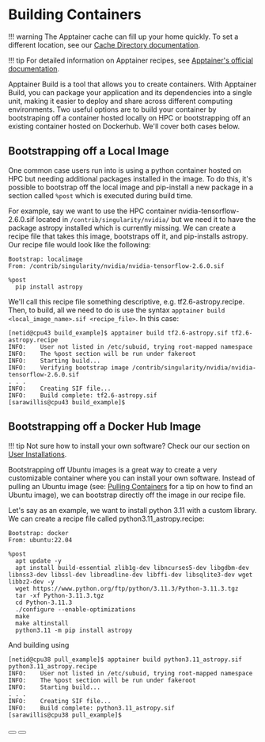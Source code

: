 <link rel="stylesheet" href="../../../assets/stylesheets/buttons.css">

# Building Containers

!!! warning 
    The Apptainer cache can fill up your home quickly. To set a different location, see our [Cache Directory documentation](../containers_on_hpc/#cache-directory). 

!!! tip
    For detailed information on Apptainer recipes, see [Apptainer's official documentation](https://apptainer.org/docs/user/main/cli/apptainer_build.html).

Apptainer Build is a tool that allows you to create containers. With Apptainer Build, you can package your application and its dependencies into a single unit, making it easier to deploy and share across different computing environments. Two useful options are to build your container by bootstraping off a container hosted locally on HPC or bootstrapping off an existing container hosted on Dockerhub. We'll cover both cases below.

## Bootstrapping off a Local Image

One common case users run into is using a python container hosted on HPC but needing additional packages installed in the image. To do this, it's possible to bootstrap off the local image and pip-install a new package in a section called ```%post``` which is executed during build time. 

For example, say we want to use the HPC container nvidia-tensorflow-2.6.0.sif located in ```/contrib/singularity/nvidia/``` but we need it to have the package astropy installed which is currently missing. We can create a recipe file that takes this image, bootstraps off it, and pip-installs astropy. Our recipe file would look like the following:

```
Bootstrap: localimage
From: /contrib/singularity/nvidia/nvidia-tensorflow-2.6.0.sif

%post
  pip install astropy
```

We'll call this recipe file something descriptive, e.g. tf2.6-astropy.recipe. Then, to build, all we need to do is use the syntax ```apptainer build <local_image_name>.sif <recipe_file>```. In this case:

```
[netid@cpu43 build_example]$ apptainer build tf2.6-astropy.sif tf2.6-astropy.recipe 
INFO:    User not listed in /etc/subuid, trying root-mapped namespace
INFO:    The %post section will be run under fakeroot
INFO:    Starting build...
INFO:    Verifying bootstrap image /contrib/singularity/nvidia/nvidia-tensorflow-2.6.0.sif
. . .
INFO:    Creating SIF file...
INFO:    Build complete: tf2.6-astropy.sif
[sarawillis@cpu43 build_example]$ 
```

## Bootstrapping off a Docker Hub Image

!!! tip
    Not sure how to install your own software? Check our our section on [User Installations](../../user_installations/).

Bootstrapping off Ubuntu images is a great way to create a very customizable container where you can install your own software. Instead of pulling an Ubuntu image (see: [Pulling Containers](../pulling_containers/) for a tip on how to find an Ubuntu image), we can bootstrap directly off the image in our recipe file. 


Let's say as an example, we want to install python 3.11 with a custom library. We can create a recipe file called python3.11_astropy.recipe:

```
Bootstrap: docker
From: ubuntu:22.04

%post 
  apt update -y
  apt install build-essential zlib1g-dev libncurses5-dev libgdbm-dev libnss3-dev libssl-dev libreadline-dev libffi-dev libsqlite3-dev wget libbz2-dev -y 
  wget https://www.python.org/ftp/python/3.11.3/Python-3.11.3.tgz
  tar -xf Python-3.11.3.tgz
  cd Python-3.11.3
  ./configure --enable-optimizations
  make 
  make altinstall
  python3.11 -m pip install astropy

```

And building using 
```
[netid@cpu38 pull_example]$ apptainer build python3.11_astropy.sif python3.11_astropy.recipe 
INFO:    User not listed in /etc/subuid, trying root-mapped namespace
INFO:    The %post section will be run under fakeroot
INFO:    Starting build...
. . .
INFO:    Creating SIF file...
INFO:    Build complete: python3.11_astropy.sif
[sarawillis@cpu38 pull_example]$ 
```

<html>
<div class="button-container">
    <a href="../pulling_containers/"><button class="left-button"></button></a>
    <a href="../using_containers/"><button class="right-button"></button></a>
</div>
</html>
